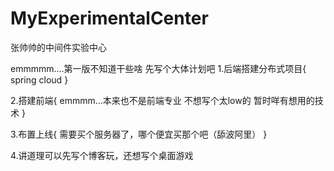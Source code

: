 # MyExperimentalCenter
张帅帅的中间件实验中心

emmmmm....第一版不知道干些啥 先写个大体计划吧
1.后端搭建分布式项目{
  spring cloud
}

2.搭建前端{
 emmmm...本来也不是前端专业 不想写个太low的
 暂时咩有想用的技术
}

3.布置上线{
  需要买个服务器了，哪个便宜买那个吧（舔波阿里）
}

4.讲道理可以先写个博客玩，还想写个桌面游戏
